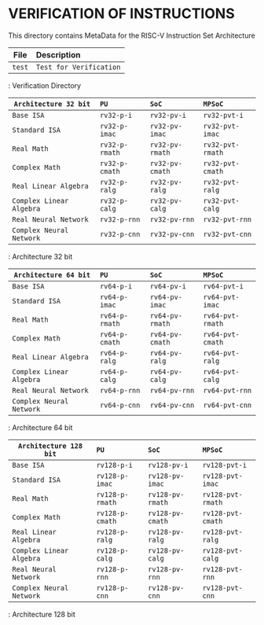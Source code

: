 # VERIFICATION OF INSTRUCTIONS

This directory contains MetaData for the RISC-V Instruction Set Architecture

| File                           | Description                             |
|--------------------------------|:----------------------------------------|
| `test`                         | `Test for Verification`                 |
: Verification Directory

| `Architecture 32 bit`    | `PU`            | `SoC`            | `MPSoC`           |
|--------------------------|:----------------|:-----------------|:------------------|
| `Base ISA`               | `rv32-p-i`      | `rv32-pv-i`      | `rv32-pvt-i`      |
| `Standard ISA`           | `rv32-p-imac`   | `rv32-pv-imac`   | `rv32-pvt-imac`   |
| `Real Math`              | `rv32-p-rmath`  | `rv32-pv-rmath`  | `rv32-pvt-rmath`  |
| `Complex Math`           | `rv32-p-cmath`  | `rv32-pv-cmath`  | `rv32-pvt-cmath`  |
| `Real Linear Algebra`    | `rv32-p-ralg`   | `rv32-pv-ralg`   | `rv32-pvt-ralg`   |
| `Complex Linear Algebra` | `rv32-p-calg`   | `rv32-pv-calg`   | `rv32-pvt-calg`   |
| `Real Neural Network`    | `rv32-p-rnn`    | `rv32-pv-rnn`    | `rv32-pvt-rnn`    |
| `Complex Neural Network` | `rv32-p-cnn`    | `rv32-pv-cnn`    | `rv32-pvt-cnn`    |
: Architecture 32 bit

| `Architecture 64 bit`    | `PU`            | `SoC`            | `MPSoC`           |
|--------------------------|:----------------|:-----------------|:------------------|
| `Base ISA`               | `rv64-p-i`      | `rv64-pv-i`      | `rv64-pvt-i`      |
| `Standard ISA`           | `rv64-p-imac`   | `rv64-pv-imac`   | `rv64-pvt-imac`   |
| `Real Math`              | `rv64-p-rmath`  | `rv64-pv-rmath`  | `rv64-pvt-rmath`  |
| `Complex Math`           | `rv64-p-cmath`  | `rv64-pv-cmath`  | `rv64-pvt-cmath`  |
| `Real Linear Algebra`    | `rv64-p-ralg`   | `rv64-pv-ralg`   | `rv64-pvt-ralg`   |
| `Complex Linear Algebra` | `rv64-p-calg`   | `rv64-pv-calg`   | `rv64-pvt-calg`   |
| `Real Neural Network`    | `rv64-p-rnn`    | `rv64-pv-rnn`    | `rv64-pvt-rnn`    |
| `Complex Neural Network` | `rv64-p-cnn`    | `rv64-pv-cnn`    | `rv64-pvt-cnn`    |
: Architecture 64 bit

| `Architecture 128 bit`   | `PU`            | `SoC`            | `MPSoC`           |
|--------------------------|:----------------|:-----------------|:------------------|
| `Base ISA`               | `rv128-p-i`     | `rv128-pv-i`     | `rv128-pvt-i`     |
| `Standard ISA`           | `rv128-p-imac`  | `rv128-pv-imac`  | `rv128-pvt-imac`  |
| `Real Math`              | `rv128-p-rmath` | `rv128-pv-rmath` | `rv128-pvt-rmath` |
| `Complex Math`           | `rv128-p-cmath` | `rv128-pv-cmath` | `rv128-pvt-cmath` |
| `Real Linear Algebra`    | `rv128-p-ralg`  | `rv128-pv-ralg`  | `rv128-pvt-ralg`  |
| `Complex Linear Algebra` | `rv128-p-calg`  | `rv128-pv-calg`  | `rv128-pvt-calg`  |
| `Real Neural Network`    | `rv128-p-rnn`   | `rv128-pv-rnn`   | `rv128-pvt-rnn`   |
| `Complex Neural Network` | `rv128-p-cnn`   | `rv128-pv-cnn`   | `rv128-pvt-cnn`   |
: Architecture 128 bit
